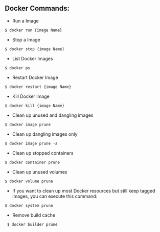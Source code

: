 ## Docker Commands:

- Run a Image
```docker
$ docker run {image Name}
```

- Stop a Image
```docker
$ docker stop {image Name}
```

- List Docker Images
```docker
$ docker ps
```

- Restart Docker Image
```docker
$ docker restart {image Name}
```

- Kill Docker Image
```docker
$ docker kill {image Name}
```

- Clean up unused and dangling images
```docker
$ docker image prune
```

- Clean up dangling images only
```docker
$ docker image prune -a
```
- Clean up stopped containers
```docker
$ docker container prune
```
- Clean up unused volumes
```docker
$ docker volume prune
```
  
- If you want to clean up most Docker resources but still keep tagged images, you can execute this command:
```docker
$ docker system prune
```
- Remove build cache
```docker
 $ docker builder prune
```

